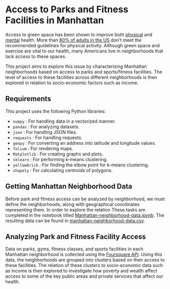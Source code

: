 # Access to Parks and Fitness Facilities in Manhattan

Access to green space has been shown to improve both [physical](https://www.ncbi.nlm.nih.gov/pmc/articles/PMC3444752/) and [mental](https://www.pnas.org/content/116/11/5188) health. More than [80% of adults in the US](https://www.hhs.gov/fitness/resource-center/facts-and-statistics/index.html) don't meet the recommended guidelines for physical activity. Although green space and exercise are vital to our health, many Americans live in neighborhoods that lack access to these spaces.

This project aims to explore this issue by characterizing Manhattan neighborhoods based on access to parks and sports/fitness facilities. The level of access to these facilities across different neighborhoods is then explored in relation to socio-economic factors such as income.

## Requirements
This project uses the following Python libraries:
* `numpy` : For handling data in a vectorized manner.
* `pandas` : For analyzing datasets.
* `json` : For handling JSON files.
* `requests` : For handling requests.
* `geopy` : For converting an address into latitude and longitude values.
* `folium` : For rendering maps.
* `Matplotlib` : For creating graphs and plots.
* `sklearn` : For performing k-means clustering.
* `yellowbrick` : For finding the elbow point for k-means clustering.
* `shapely` : For calculating centroids of polygons.

## Getting Manhattan Neighborhood Data
Before park and fitness access can be analyzed by neighborhood, we must define the neighborhoods, along with geographical coordinates representing them. In order to explore the relation These tasks are completed in the notebook titled [Manhattan-neighborhood-data.ipynb](https://github.com/racinenassau/mahattan-park-and-fitness-access/Manhattan-neighborhood-data.ipynb). The resulting data can be found in [manhattan-neighborhood-data.csv](https://github.com/racinenassau/mahattan-park-and-fitness-access/manhattan-neighborhood-data.csv).

## Analyzing Park and Fitness Facility Access
Data on parks, gyms, fitness classes, and sports facilities in each Manhattan neighborhood is collected using the [Foursquare API](https://developer.foursquare.com/). Using this data, the neighborhoods are grouped into clusters based on their access to these facilities. The relation of these clusters to socio-economic data such as income is then explored to investigate how poverty and wealth affect access to some of the key public areas and private services that affect our health.
